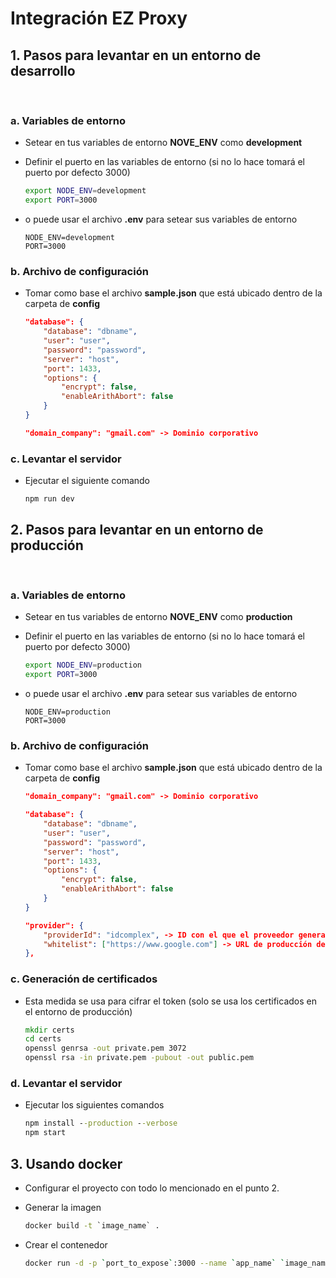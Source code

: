 # Integración EZ Proxy

## 1. Pasos para levantar en un entorno de desarrollo
</br>

### a. Variables de entorno

- Setear en tus variables de entorno **NOVE_ENV** como **development**
- Definir el puerto en las variables de entorno (si no lo hace tomará el puerto por defecto 3000)

    ```bash
    export NODE_ENV=development
    export PORT=3000
    ```

- o puede usar el archivo **.env** para setear sus variables de entorno

    ```properties
    NODE_ENV=development
    PORT=3000
    ```

### b. Archivo de configuración

- Tomar como base el archivo **sample.json** que está ubicado dentro de la carpeta de **config**

    ```json
    "database": {
        "database": "dbname",
        "user": "user",
        "password": "password",
        "server": "host",
        "port": 1433,
        "options": {
            "encrypt": false,
            "enableArithAbort": false
        }
    }
    ```

    ```json
    "domain_company": "gmail.com" -> Dominio corporativo
    ```

### c. Levantar el servidor

- Ejecutar el siguiente comando

    ```properties
    npm run dev
    ```

## 2. Pasos para levantar en un entorno de producción
</br>

### a. Variables de entorno

- Setear en tus variables de entorno **NOVE_ENV** como **production**
- Definir el puerto en las variables de entorno (si no lo hace tomará el puerto por defecto 3000)

    ```bash
    export NODE_ENV=production
    export PORT=3000
    ```

- o puede usar el archivo **.env** para setear sus variables de entorno

    ```properties
    NODE_ENV=production
    PORT=3000
    ```

### b. Archivo de configuración

- Tomar como base el archivo **sample.json** que está ubicado dentro de la carpeta de **config**

    ```json
    "domain_company": "gmail.com" -> Dominio corporativo
    ```

    ```json
    "database": {
        "database": "dbname",
        "user": "user",
        "password": "password",
        "server": "host",
        "port": 1433,
        "options": {
            "encrypt": false,
            "enableArithAbort": false
        }
    }
    ```

    ```json
    "provider": {
        "providerId": "idcomplex", -> ID con el que el proveedor generará su token
        "whitelist": ["https://www.google.com"] -> URL de producción del proveedor con el cual realizará peticiones a nuestras API's
    },
    ```
    
### c. Generación de certificados

- Esta medida se usa para cifrar el token (solo se usa los certificados en el entorno de producción)

    ```cmd
    mkdir certs
    cd certs
    openssl genrsa -out private.pem 3072
    openssl rsa -in private.pem -pubout -out public.pem
    ```
    
### d. Levantar el servidor

- Ejecutar los siguientes comandos

    ```cmd
    npm install --production --verbose
    npm start
    ```

## 3. Usando docker

- Configurar el proyecto con todo lo mencionado en el punto 2.

- Generar la imagen

    ```cmd
    docker build -t `image_name` .
    ```

- Crear el contenedor

    ```bash
    docker run -d -p `port_to_expose`:3000 --name `app_name` `image_name`
    ```    
